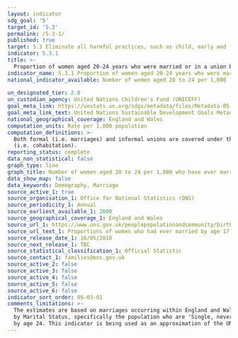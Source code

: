 ```yaml
---
layout: indicator
sdg_goal: '5'
target_id: '5.3'
permalink: /5-3-1/
published: true
target: 5.3 Eliminate all harmful practices, such as child, early and forced marriage and female genital mutilation
indicator: 5.3.1
title: >-
  Proportion of women aged 20-24 years who were married or in a union before age 15 and before age 18
indicator_name: 5.3.1 Proportion of women aged 20-24 years who were married or in a union before age 15 and before age 18
national_indicator_available: Number of women aged 20 to 24 per 1,000  who have ever married by age 18
  
un_designated_tier: 2.0
un_custodian_agency: United Nations Children's Fund (UNICEFF)
goal_meta_link: https://unstats.un.org/sdgs/metadata/files/Metadata-05-03-01.pdf
goal_meta_link_text: United Nations Sustainable Development Goals Metadata (PDF 207 KB)
national_geographical_coverage: England and Wales
computation_units: Rate per 1,000 population
computation_definitions: >-
  Both formal (i.e. marriages) and informal unions are covered under this indicator. Informal unions are generally defined as those in which a couple lives together for some time, intends to have a lasting relationship, but for which there has been no formal civil or religious ceremony
  (i.e. cohabitation).
reporting_status: complete
data_non_statistical: false
graph_type: line
graph_title: Number of women aged 20 to 24 per 1,000 who have ever married by age 18
data_show_map: false
data_keywords: Demography, Marriage
source_active_1: true
source_organisation_1: Office for National Statistics (ONS)
source_periodicity_1: Annual
source_earliest_available_1: 2000
source_geographical_coverage_1: England and Wales
source_url_1: https://www.ons.gov.uk/peoplepopulationandcommunity/birthsdeathsandmarriages/marriagecohabitationandcivilpartnerships/adhocs/008063proportionsofwomenwhohadevermarriedbyage17andbyage18forgroupedbirthcohorts1976to1980to1990to1994
source_url_text_1: Proportions of women who had ever married by age 17 and by age 18, for grouped birth cohorts, 1976 to 1980 and 1990 to 1994 inclusive
source_release_date_1: 10/05/2018
source_next_release_1: TBC
source_statistical_classification_1: Official Statistic 
source_contact_1: families@ons.gov.uk
source_active_2: false
source_active_3: false
source_active_4: false
source_active_5: false
source_active_6: false
indicator_sort_order: 05-03-01
comments_limitations: >-
  The estimates are based on marriages occurring within England and Wales only. Estimates do not include or take account of marriages occurring abroad either before migrating to England and Wales or whilst as a resident of England and Wales. Estimates are based on the Population estimates
  by Marital Status, specifically the population who are 'Single, never married or civil partnered'. Migrants will be included within these population estimates. Estimates try to indicate behaviour by exact age 18 and do not take into account; death, divorce or migration which could occur
  by age 24. This indicator is being used as an approximation of the UN SDG Indicator. Where possible, we will work to identify or develop UK data to meet the global indicator specification. This indicator has been identified in collaboration with topic experts.
---
```

